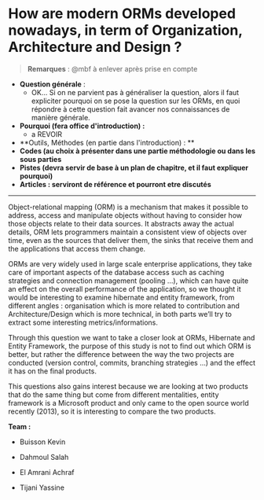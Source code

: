 # **How are modern ORMs developed nowadays, in term of Organization, Architecture and Design ?**

> **Remarques** : @mbf à enlever après prise en compte

* **Question générale** :
  * OK... Si on ne parvient pas à généraliser la question, alors il faut expliciter pourquoi on se pose la question sur les ORMs, en quoi répondre à cette question fait avancer nos connaissances de manière générale.
* **Pourquoi \(fera office d'introduction\) :**
  * a REVOIR
* **Outils, Méthodes \(en partie dans l'introduction\) : **
* **Codes \(au choix à présenter dans une partie méthodologie ou dans les sous parties**
* **Pistes \(devra servir de base à un plan de chapitre, et il faut expliquer pourquoi\)**
* **Articles : serviront de référence et pourront etre discutés**

---

Object-relational mapping \(ORM\) is a mechanism that makes it possible to address, access and manipulate objects without having to consider how those objects relate to their data sources. It abstracts away the actual details, ORM lets programmers maintain a consistent view of objects over time, even as the sources that deliver them, the sinks that receive them and the applications that access them change.

ORMs are very widely used in large scale enterprise applications, they take care of important aspects of the database access such as caching strategies and connection management \(pooling …\), which can have quite an effect on the overall performance of the application, so we thought it would be interesting to examine hibernate and entity framework, from different angles : organisation which is more related to contribution and Architecture/Design which is more technical, in both parts we’ll try to extract some interesting metrics/informations.

Through this question we want to take a closer look at ORMs, Hibernate and Entity Framework, the purpose of this study is not to find out which ORM is better, but rather the difference between the way the two projects are conducted \(version control, commits, branching strategies …\) and the effect it has on the final products.

This questions also gains interest because we are looking at two products that do the same thing but come from different mentalities, entity framework is a Microsoft product and only came to the open source world recently \(2013\), so it is interesting to compare the two products.

**Team :**

* Buisson Kevin

* Dahmoul Salah

* El Amrani Achraf

* Tijani Yassine



